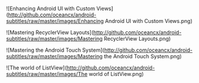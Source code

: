 
![Enhancing Android UI with Custom Views](http://github.com/oceancx/android-subtitles/raw/master/images/Enhancing Android UI with Custom Views.png)

![Mastering RecyclerView Layouts](http://github.com/oceancx/android-subtitles/raw/master/images/Mastering RecyclerView Layouts.png)

![Mastering the Android Touch System](http://github.com/oceancx/android-subtitles/raw/master/images/Mastering the Android Touch System.png)

![The world of ListView](http://github.com/oceancx/android-subtitles/raw/master/images/The world of ListView.png)


